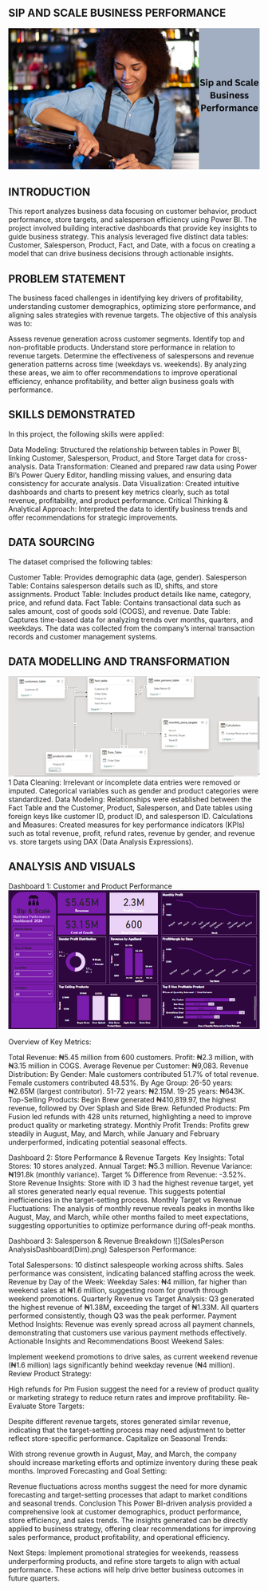 ## SIP AND SCALE BUSINESS PERFORMANCE
![](Sip&Scale.png)

## INTRODUCTION
This report analyzes business data focusing on customer behavior, product performance, store targets, and salesperson efficiency using Power BI. The project involved building interactive dashboards that provide key insights to guide business strategy. This analysis leveraged five distinct data tables: Customer, Salesperson, Product, Fact, and Date, with a focus on creating a model that can drive business decisions through actionable insights.

## PROBLEM STATEMENT
The business faced challenges in identifying key drivers of profitability, understanding customer demographics, optimizing store performance, and aligning sales strategies with revenue targets. The objective of this analysis was to:

Assess revenue generation across customer segments.
Identify top and non-profitable products.
Understand store performance in relation to revenue targets.
Determine the effectiveness of salespersons and revenue generation patterns across time (weekdays vs. weekends).
By analyzing these areas, we aim to offer recommendations to improve operational efficiency, enhance profitability, and better align business goals with performance.

## SKILLS DEMONSTRATED
In this project, the following skills were applied:

Data Modeling: Structured the relationship between tables in Power BI, linking Customer, Salesperson, Product, and Store Target data for cross-analysis.
Data Transformation: Cleaned and prepared raw data using Power BI’s Power Query Editor, handling missing values, and ensuring data consistency for accurate analysis.
Data Visualization: Created intuitive dashboards and charts to present key metrics clearly, such as total revenue, profitability, and product performance.
Critical Thinking & Analytical Approach: Interpreted the data to identify business trends and offer recommendations for strategic improvements.

## DATA SOURCING
The dataset comprised the following tables:

Customer Table: Provides demographic data (age, gender).
Salesperson Table: Contains salesperson details such as ID, shifts, and store assignments.
Product Table: Includes product details like name, category, price, and refund data.
Fact Table: Contains transactional data such as sales amount, cost of goods sold (COGS), and revenue.
Date Table: Captures time-based data for analyzing trends over months, quarters, and weekdays.
The data was collected from the company’s internal transaction records and customer management systems.

## DATA MODELLING AND TRANSFORMATION
![](DimensionalModel(Dim).png)
1[](PowerQueryTables.png)
Data Cleaning: Irrelevant or incomplete data entries were removed or imputed. Categorical variables such as gender and product categories were standardized.
Data Modeling: Relationships were established between the Fact Table and the Customer, Product, Salesperson, and Date tables using foreign keys like customer ID, product ID, and salesperson ID.
Calculations and Measures: Created measures for key performance indicators (KPIs) such as total revenue, profit, refund rates, revenue by gender, and revenue vs. store targets using DAX (Data Analysis Expressions).

## ANALYSIS AND VISUALS
Dashboard 1: Customer and Product Performance
![](CustomerBehaviourDashboard(Dim).png)

Overview of Key Metrics:

Total Revenue: ₦5.45 million from 600 customers.
Profit: ₦2.3 million, with ₦3.15 million in COGS.
Average Revenue per Customer: ₦9,083.
Revenue Distribution:
By Gender:
Male customers contributed 51.7% of total revenue.
Female customers contributed 48.53%.
By Age Group:
26-50 years: ₦2.65M (largest contributor).
51-72 years: ₦2.15M.
19-25 years: ₦643K.
Top-Selling Products:
Begin Brew generated ₦410,819.97, the highest revenue, followed by Over Splash and Side Brew.
Refunded Products:
Pm Fusion led refunds with 428 units returned, highlighting a need to improve product quality or marketing strategy.
Monthly Profit Trends:
Profits grew steadily in August, May, and March, while January and February underperformed, indicating potential seasonal effects.

Dashboard 2: Store Performance & Revenue Targets
![]()
Key Insights:
Total Stores: 10 stores analyzed.
Annual Target: ₦5.3 million.
Revenue Variance: ₦191.8k (monthly variance).
Target % Difference from Revenue: -3.52%.
Store Revenue Insights:
Store with ID 3 had the highest revenue target, yet all stores generated nearly equal revenue. This suggests potential inefficiencies in the target-setting process.
Monthly Target vs Revenue Fluctuations:
The analysis of monthly revenue reveals peaks in months like August, May, and March, while other months failed to meet expectations, suggesting opportunities to optimize performance during off-peak months.

Dashboard 3: Salesperson & Revenue Breakdown
![](SalesPerson AnalysisDashboard(Dim).png)
Salesperson Performance:

Total Salespersons: 10 distinct salespeople working across shifts.
Sales performance was consistent, indicating balanced staffing across the week.
Revenue by Day of the Week:
Weekday Sales: ₦4 million, far higher than weekend sales at ₦1.6 million, suggesting room for growth through weekend promotions.
Quarterly Revenue vs Target Analysis:
Q3 generated the highest revenue of ₦1.38M, exceeding the target of ₦1.33M. All quarters performed consistently, though Q3 was the peak performer.
Payment Method Insights:
Revenue was evenly spread across all payment channels, demonstrating that customers use various payment methods effectively.
Actionable Insights and Recommendations
Boost Weekend Sales:

Implement weekend promotions to drive sales, as current weekend revenue (₦1.6 million) lags significantly behind weekday revenue (₦4 million).
Review Product Strategy:

High refunds for Pm Fusion suggest the need for a review of product quality or marketing strategy to reduce return rates and improve profitability.
Re-Evaluate Store Targets:

Despite different revenue targets, stores generated similar revenue, indicating that the target-setting process may need adjustment to better reflect store-specific performance.
Capitalize on Seasonal Trends:

With strong revenue growth in August, May, and March, the company should increase marketing efforts and optimize inventory during these peak months.
Improved Forecasting and Goal Setting:

Revenue fluctuations across months suggest the need for more dynamic forecasting and target-setting processes that adapt to market conditions and seasonal trends.
Conclusion
This Power BI-driven analysis provided a comprehensive look at customer demographics, product performance, store efficiency, and sales trends. The insights generated can be directly applied to business strategy, offering clear recommendations for improving sales performance, product profitability, and operational efficiency.

Next Steps:
Implement promotional strategies for weekends, reassess underperforming products, and refine store targets to align with actual performance. These actions will help drive better business outcomes in future quarters.

